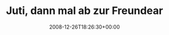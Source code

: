 ---
retweeted: false
source: <a href="http://twitter.com" rel="nofollow">Twitter Web Client</a>
entities:
  hashtags: []
  symbols: []
  user_mentions:
  - name: Philip
    screen_name: PhilOnFire
    indices:
    - '37'
    - '48'
    id_str: '739681261'
    id: '739681261'
  urls: []
display_text_range:
- '0'
- '66'
favorite_count: '0'
id_str: '1079637786'
truncated: false
retweet_count: '0'
id: '1079637786'
created_at: Fri Dec 26 18:26:30 +0000 2008
favorited: false
full_text: Juti, dann mal ab zur Freundearbeit. [@philonfire](https://twitter.com/philonfire)
  wird gleich hupen
lang: de
tags:
- pesos:twitter
date: '2008-12-26T18:26:30+00:00'
src: https://twitter.com/bascht/status/1079637786
original_url: https://twitter.com/bascht/status/1079637786
type: twitter_tweet
text: Juti, dann mal ab zur Freundearbeit. [@philonfire](https://twitter.com/philonfire)
  wird gleich hupen
title: Juti, dann mal ab zur Freundear

---